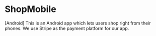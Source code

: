 ShopMobile
==========

[Android] This is an Android app which lets users shop right from their phones. We use Stripe as the payment platform for our app. 

